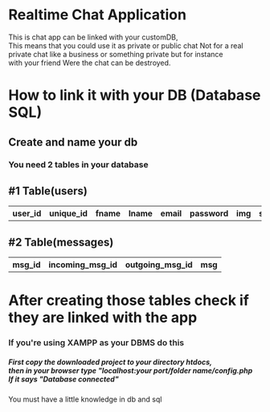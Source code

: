 # Realtime Chat Application
This is chat app can be linked with your customDB, <br> This means that you could use it as private or public chat
Not for a real private chat like a business or something private but for instance<br>with your friend
Were the chat can be destroyed.

# How to link it with your DB (Database SQL)
<h2>Create and name your db
<h3>You need 2 tables in your database</h3>
<h2>#1 Table(users)</h2>
  <table>
  <tr>
    <th>user_id</th>
    <th>unique_id</th>
    <th>fname</th>
    <th>lname</th>
    <th>email</th>
    <th>password</th>
    <th>img</th>
    <th>status</th>
  </tr>
</table>
<h2>#2 Table(messages)</h2>
  <table>
  <tr>
    <th>msg_id</th>
    <th>incoming_msg_id</th>
    <th>outgoing_msg_id</th>
    <th>msg</th>
  </tr>
</table>

# After creating those tables check if they are linked with the app
<h3 style="font-weight: 600;">If you're using XAMPP as your DBMS do this</h3>
<h5>First copy the downloaded project to your directory htdocs, <br> then in your browser type "localhost:your port/folder name/config.php<br> If it says <span style="font-style: bold">"Database connected"</span></h5>

<p>You must have a little knowledge in db and sql</p>
